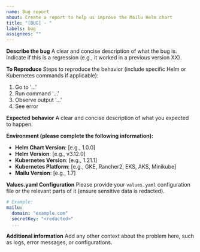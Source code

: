 ```yaml
---
name: Bug report
about: Create a report to help us improve the Mailu Helm chart
title: "[BUG] - "
labels: bug
assignees: ""
---
```


**Describe the bug**
A clear and concise description of what the bug is. Indicate if this is a regression (e.g., it worked in a previous version XX).

**To Reproduce**
Steps to reproduce the behavior (include specific Helm or Kubernetes commands if applicable):

1. Go to '...'
2. Run command '...'
3. Observe output '...'
4. See error

**Expected behavior**
A clear and concise description of what you expected to happen.

**Environment (please complete the following information):**

- **Helm Chart Version**: [e.g., 1.0.0]
- **Helm Version**: [e.g., v3.12.0]
- **Kubernetes Version**: [e.g., 1.21.1]
- **Kubernetes Platform**: [e.g., GKE, Rancher2, EKS, AKS, Minikube]
- **Mailu Version**: [e.g., 1.7]

**Values.yaml Configuration**
Please provide your `values.yaml` configuration file or the relevant parts of it (ensure sensitive data is redacted).

```yaml
# Example:
mailu:
  domain: "example.com"
  secretKey: "<redacted>"
  ...
```

**Additional information**
Add any other context about the problem here, such as logs, error messages, or configurations.
